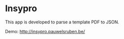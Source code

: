 # Insypro

This app is developed to parse a template PDF to JSON.

Demo: http://insypro.pauwelsruben.be/
